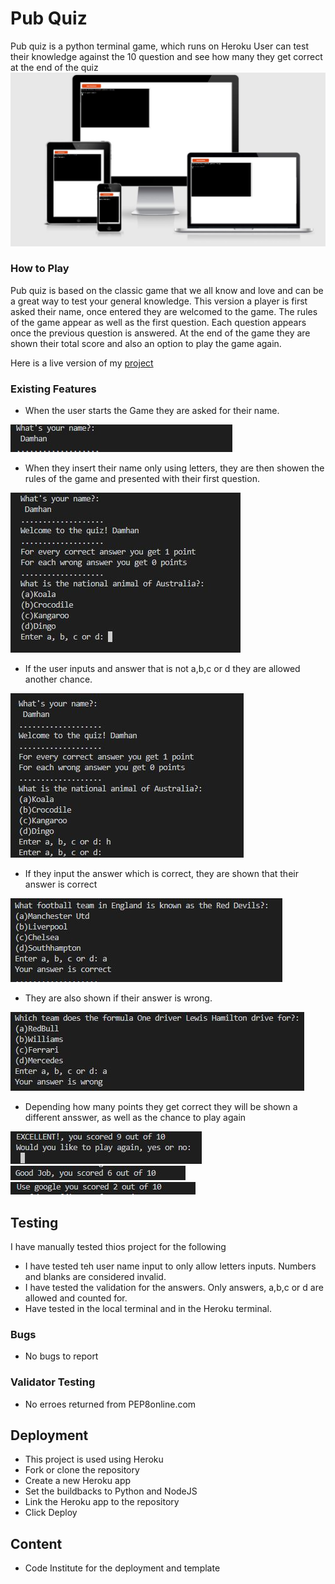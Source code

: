 # Pub Quiz
Pub quiz is a python terminal game, which runs on Heroku
User can test their knowledge against the 10 question and see how many they get correct at the end of the quiz
![Responsive image](https://github.com/Damhan91/Pub-Quiz/blob/main/assets/images/responsive.JPG)

### How to Play
Pub quiz is based on the classic game that we all know and love and can be a great way to test your general knowledge.
This version a player is first asked their name, once entered they are welcomed to the game.
The rules of the game appear as well as the first question.
Each question appears once the previous question is answered.
At the end of the game they are shown their total score and also an option to play the game again.

Here is a live version of my [project](https://pub-quiz-python.herokuapp.com/)
### Existing Features
- When the user starts the Game they are asked for their name.

![Intro image](https://github.com/Damhan91/Pub-Quiz/blob/main/assets/images/quiz%20intro.JPG)

- When they insert their name only using letters, they are then showen the rules of the game and presented with their first question.

![Intro image](https://github.com/Damhan91/Pub-Quiz/blob/main/assets/images/quiz%20intro%202.JPG)
- If the user inputs and answer that is not a,b,c or d they are allowed another chance.

![Invalid Input](https://github.com/Damhan91/Pub-Quiz/blob/main/assets/images/invalid%20input.JPG)
- If they input the answer which is correct, they are shown that their answer is correct

![correct Input](https://github.com/Damhan91/Pub-Quiz/blob/main/assets/images/correct%20answer.JPG)
- They are also shown if their answer is wrong.

![wrong Input](https://github.com/Damhan91/Pub-Quiz/blob/main/assets/images/wrong%20answer.JPG)
- Depending how many points they get correct they will be shown a different ansswer, as well as the chance to play again

![ending](https://github.com/Damhan91/Pub-Quiz/blob/main/assets/images/ending.JPG)
![ending](https://github.com/Damhan91/Pub-Quiz/blob/main/assets/images/score.JPG)
![ending](https://github.com/Damhan91/Pub-Quiz/blob/main/assets/images/ending%201.JPG)

## Testing 
I have manually tested thios project for the following
- I have tested teh user name input to only allow letters inputs. Numbers and blanks are considered invalid.
- I have tested the validation for the answers. Only answers, a,b,c or d are allowed and counted for.
- Have tested in the local terminal and in the Heroku terminal.


### Bugs
  - No bugs to report

### Validator Testing 
- No erroes returned from PEP8online.com


## Deployment
 - This project is used using Heroku
 - Fork or clone the repository
 - Create a new Heroku app
 - Set the buildbacks to Python and NodeJS 
 - Link the Heroku app to the repository
 - Click Deploy

## Content
 - Code Institute for the deployment and template

